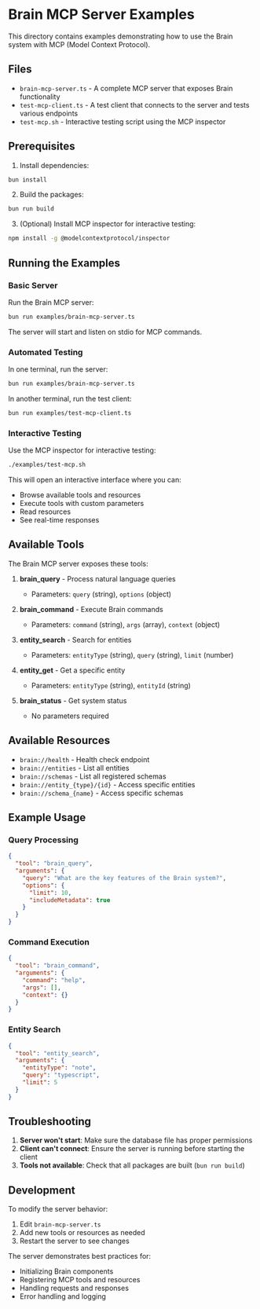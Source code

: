 # Brain MCP Server Examples

This directory contains examples demonstrating how to use the Brain system with MCP (Model Context Protocol).

## Files

- `brain-mcp-server.ts` - A complete MCP server that exposes Brain functionality
- `test-mcp-client.ts` - A test client that connects to the server and tests various endpoints
- `test-mcp.sh` - Interactive testing script using the MCP inspector

## Prerequisites

1. Install dependencies:
```bash
bun install
```

2. Build the packages:
```bash
bun run build
```

3. (Optional) Install MCP inspector for interactive testing:
```bash
npm install -g @modelcontextprotocol/inspector
```

## Running the Examples

### Basic Server

Run the Brain MCP server:
```bash
bun run examples/brain-mcp-server.ts
```

The server will start and listen on stdio for MCP commands.

### Automated Testing

In one terminal, run the server:
```bash
bun run examples/brain-mcp-server.ts
```

In another terminal, run the test client:
```bash
bun run examples/test-mcp-client.ts
```

### Interactive Testing

Use the MCP inspector for interactive testing:
```bash
./examples/test-mcp.sh
```

This will open an interactive interface where you can:
- Browse available tools and resources
- Execute tools with custom parameters
- Read resources
- See real-time responses

## Available Tools

The Brain MCP server exposes these tools:

1. **brain_query** - Process natural language queries
   - Parameters: `query` (string), `options` (object)
   
2. **brain_command** - Execute Brain commands
   - Parameters: `command` (string), `args` (array), `context` (object)

3. **entity_search** - Search for entities
   - Parameters: `entityType` (string), `query` (string), `limit` (number)

4. **entity_get** - Get a specific entity
   - Parameters: `entityType` (string), `entityId` (string)

5. **brain_status** - Get system status
   - No parameters required

## Available Resources

- `brain://health` - Health check endpoint
- `brain://entities` - List all entities
- `brain://schemas` - List all registered schemas
- `brain://entity_{type}/{id}` - Access specific entities
- `brain://schema_{name}` - Access specific schemas

## Example Usage

### Query Processing
```json
{
  "tool": "brain_query",
  "arguments": {
    "query": "What are the key features of the Brain system?",
    "options": {
      "limit": 10,
      "includeMetadata": true
    }
  }
}
```

### Command Execution
```json
{
  "tool": "brain_command",
  "arguments": {
    "command": "help",
    "args": [],
    "context": {}
  }
}
```

### Entity Search
```json
{
  "tool": "entity_search",
  "arguments": {
    "entityType": "note",
    "query": "typescript",
    "limit": 5
  }
}
```

## Troubleshooting

1. **Server won't start**: Make sure the database file has proper permissions
2. **Client can't connect**: Ensure the server is running before starting the client
3. **Tools not available**: Check that all packages are built (`bun run build`)

## Development

To modify the server behavior:
1. Edit `brain-mcp-server.ts`
2. Add new tools or resources as needed
3. Restart the server to see changes

The server demonstrates best practices for:
- Initializing Brain components
- Registering MCP tools and resources
- Handling requests and responses
- Error handling and logging
